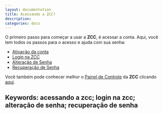 ```yaml
---
layout: documentation
title: Acessando a ZCC?
description: 
categories: docs
---
```


O primeiro passo para começar a usar a **ZCC**, é acessar a conta. Aqui, você tem todos os passos para o acesso e ajuda com sua senha:

+ [Ativação da conta](https://www.google.com)
+ [Login na ZCC](https://www.google.com)
+ [Alteração de Senha](https://www.google.com)
+ [Recuperação de Senha](https://www.google.com)

Você também pode conhecer melhor o [Painel de Controle](https://www.google.com) da **ZCC** clicando [aqui](https://www.google.com).



## Keywords: acessando a zcc; login na zcc; alteração de senha; recuperação de senha